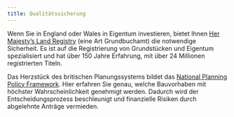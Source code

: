 ```yaml
---
title: Qualitätssicherung
---
```


Wenn Sie in England oder Wales in Eigentum investieren, bietet Ihnen [Her Majesty’s Land Registry](https://www.gov.uk/government/organisations/land-registry) (eine Art Grundbuchamt) die notwendige Sicherheit. Es ist auf die Registrierung von Grundstücken und Eigentum spezialisiert und hat über 150 Jahre Erfahrung, mit über 24 Millionen registrierten Titeln.

Das Herzstück des britischen Planungssystems bildet das [National Planning Policy Framework](https://www.gov.uk/government/uploads/system/uploads/attachment_data/file/6077/2116950.pdf). Hier erfahren Sie genau, welche Bauvorhaben mit höchster Wahrscheinlichkeit genehmigt werden. Dadurch wird der Entscheidungsprozess beschleunigt und finanzielle Risiken durch abgelehnte Anträge vermieden. 